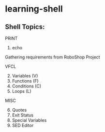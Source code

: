 

# learning-shell

Shell Topics:
-------------

PRINT

1. echo

Gathering requirements from RoboShop Project

VFCL

2. Variables (V)
3. Functions (F)
4. Conditions (C)
5. Loops (L)

MISC

6. Quotes
7. Exit Status
8. Special Variables
9. SED Editor
